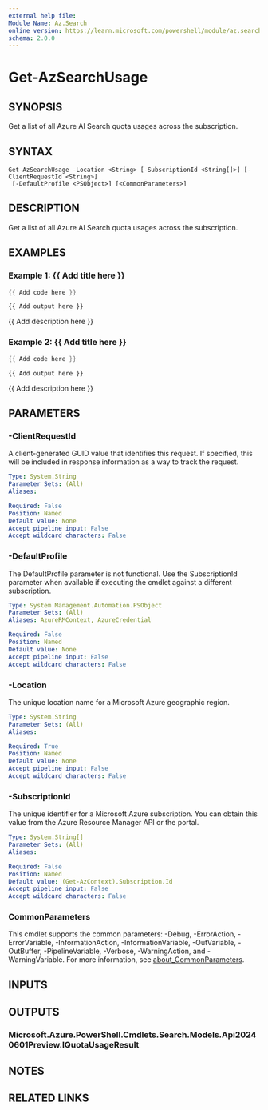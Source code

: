 ```yaml
---
external help file:
Module Name: Az.Search
online version: https://learn.microsoft.com/powershell/module/az.search/get-azsearchusage
schema: 2.0.0
---
```


# Get-AzSearchUsage

## SYNOPSIS
Get a list of all Azure AI Search quota usages across the subscription.

## SYNTAX

```
Get-AzSearchUsage -Location <String> [-SubscriptionId <String[]>] [-ClientRequestId <String>]
 [-DefaultProfile <PSObject>] [<CommonParameters>]
```

## DESCRIPTION
Get a list of all Azure AI Search quota usages across the subscription.

## EXAMPLES

### Example 1: {{ Add title here }}
```powershell
{{ Add code here }}
```

```output
{{ Add output here }}
```

{{ Add description here }}

### Example 2: {{ Add title here }}
```powershell
{{ Add code here }}
```

```output
{{ Add output here }}
```

{{ Add description here }}

## PARAMETERS

### -ClientRequestId
A client-generated GUID value that identifies this request.
If specified, this will be included in response information as a way to track the request.

```yaml
Type: System.String
Parameter Sets: (All)
Aliases:

Required: False
Position: Named
Default value: None
Accept pipeline input: False
Accept wildcard characters: False
```

### -DefaultProfile
The DefaultProfile parameter is not functional.
Use the SubscriptionId parameter when available if executing the cmdlet against a different subscription.

```yaml
Type: System.Management.Automation.PSObject
Parameter Sets: (All)
Aliases: AzureRMContext, AzureCredential

Required: False
Position: Named
Default value: None
Accept pipeline input: False
Accept wildcard characters: False
```

### -Location
The unique location name for a Microsoft Azure geographic region.

```yaml
Type: System.String
Parameter Sets: (All)
Aliases:

Required: True
Position: Named
Default value: None
Accept pipeline input: False
Accept wildcard characters: False
```

### -SubscriptionId
The unique identifier for a Microsoft Azure subscription.
You can obtain this value from the Azure Resource Manager API or the portal.

```yaml
Type: System.String[]
Parameter Sets: (All)
Aliases:

Required: False
Position: Named
Default value: (Get-AzContext).Subscription.Id
Accept pipeline input: False
Accept wildcard characters: False
```

### CommonParameters
This cmdlet supports the common parameters: -Debug, -ErrorAction, -ErrorVariable, -InformationAction, -InformationVariable, -OutVariable, -OutBuffer, -PipelineVariable, -Verbose, -WarningAction, and -WarningVariable. For more information, see [about_CommonParameters](http://go.microsoft.com/fwlink/?LinkID=113216).

## INPUTS

## OUTPUTS

### Microsoft.Azure.PowerShell.Cmdlets.Search.Models.Api20240601Preview.IQuotaUsageResult

## NOTES

## RELATED LINKS

